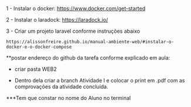 

1 - Instalar o docker:
    https://www.docker.com/get-started

2 - Instalar o laradock:
    https://laradock.io/

3 - Criar um projeto laravel conforme instruções abaixo
    
    https://alissonfreire.github.io/manual-ambiente-web/#instalar-o-docker-e-o-docker-compose

**postar endereço do github da tarefa conforme explicado em aula:

* criar pasta WEB2

* Dentro dela criar a branch Atividade I e colocar o print em .pdf com as comprovações da atividade concluída.

***Tem que constar no nome do Aluno no terminal
